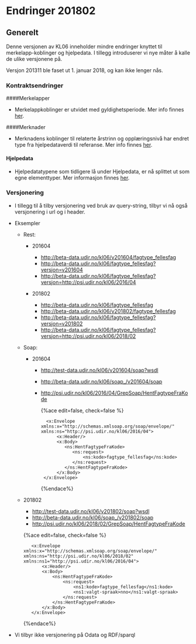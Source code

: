 # Endringer 201802

## Generelt

Denne versjonen av KL06 inneholder mindre endringer knyttet til merkelapp-koblinger og hjelpedata. I tillegg introduserer vi nye måter å kalle de ulike versjonene på.

Versjon 201311 ble faset ut 1. januar 2018, og kan ikke lenger nås.


### Kontraktsendringer

####Merkelapper

- Merkelappkoblinger er utvidet med gyldighetsperiode. Mer info finnes [her](https://kl06-doc.gitbooks.io/kl06-public/content/v/beta/appendix_a.html).

####Merknader

- Merknadens koblinger til relaterte årstrinn og opplæringsnivå har endret type fra hjelpedataverdi til referanse. Mer info finnes [her](https://kl06-doc.gitbooks.io/kl06-public/content/v/beta/appendix_a.html).

#### Hjelpedata

- Hjelpedatatypene som tidligere lå under Hjelpedata, er nå splittet ut som egne elementtyper. Mer informasjon finnes [her](https://kl06-doc.gitbooks.io/kl06-public/content/v/beta/appendix_a.html).

### Versjonering
- I tillegg til å tilby versjonering ved bruk av query-string, tilbyr vi nå også versjonering i url og i header.

- Eksempler
  - Rest:
    - 201604
      - http://beta-data.udir.no/kl06/v201604/fagtype_fellesfag
      - http://beta-data.udir.no/kl06/fagtype_fellesfag?versjon=v201604
      - http://beta-data.udir.no/kl06/fagtype_fellesfag?versjon=http://psi.udir.no/kl06/2016/04
    
    - 201802
      - http://beta-data.udir.no/kl06/fagtype_fellesfag
      - http://beta-data.udir.no/kl06/v201802/fagtype_fellesfag
      - http://beta-data.udir.no/kl06/fagtype_fellesfag?versjon=v201802
      - http://beta-data.udir.no/kl06/fagtype_fellesfag?versjon=http://psi.udir.no/kl06/2018/02

  - Soap:
    - 201604
      - http://test-data.udir.no/kl06/v201604/soap?wsdl
      - http://beta-data.udir.no/kl06/soap_/v201604/soap
      - http://psi.udir.no/kl06/2016/04/GrepSoap/HentFagtypeFraKode
      
         {%ace edit=false, check=false %}
 
              <x:Envelope xmlns:x="http://schemas.xmlsoap.org/soap/envelope/"                 xmlns:ns="http://psi.udir.no/kl06/2016/04">
                  <x:Header/>
                  <x:Body>
                     <ns:HentFagtypeFraKode>
                        <ns:request>
                            <ns:kode>fagtype_fellesfag</ns:kode>
                        </ns:request>
                     </ns:HentFagtypeFraKode>
                  </x:Body>
             </x:Envelope>
         
        {%endace%}

   - 201802
      - http://test-data.udir.no/kl06/v201802/soap?wsdl
      - http://beta-data.udir.no/kl06/soap_/v201802/soap
      - http://psi.udir.no/kl06/2018/02/GrepSoap/HentFagtypeFraKode
      
      {%ace edit=false, check=false %}

            <x:Envelope xmlns:x="http://schemas.xmlsoap.org/soap/envelope/"                                           xmlns:ns="http://psi.udir.no/kl06/2018/02" xmlns:ns1="http://psi.udir.no/kl06/2016/04">
                <x:Header/>
                <x:Body>
                    <ns:HentFagtypeFraKode>
                        <ns:request>
                            <ns1:kode>fagtype_fellesfag</ns1:kode>
                            <ns1:valgt-spraak>nno</ns1:valgt-spraak>
                        </ns:request>
                    </ns:HentFagtypeFraKode>
                </x:Body>
            </x:Envelope>

        {%endace%}


  
- Vi tilbyr ikke versjonering på Odata og RDF/sparql
  
  



